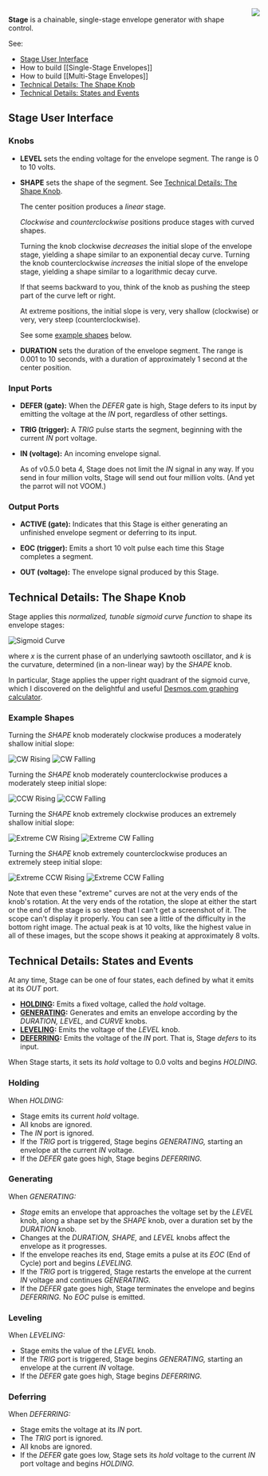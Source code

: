 <img style="padding-left: 10px" align="right" src="images/v0.6/stage.png">

**Stage** is a chainable, single-stage envelope generator with shape control.

See:
- [Stage User Interface](#stage-user-interface)
- How to build [[Single-Stage Envelopes]]
- How to build [[Multi-Stage Envelopes]]
- [Technical Details: The Shape Knob](#technical-details:-the-shape-knob)
- [Technical Details: States and Events](#technical-details:-states-and-events)

## Stage User Interface

### Knobs

- **LEVEL** sets the ending voltage for the envelope segment.
  The range is 0 to 10 volts.

- **SHAPE** sets the shape of the segment.
  See [Technical Details: The Shape Knob](#technical-details:-the-shape-knob).

    The center position produces a *linear* stage.

    *Clockwise* and *counterclockwise* positions
    produce stages with curved shapes.

    Turning the knob clockwise
    *decreases* the initial slope of the envelope stage,
    yielding a shape similar to an exponential decay curve.
    Turning the knob counterclockwise
    *increases* the initial slope of the envelope stage,
    yielding a shape similar to a logarithmic decay curve.

    If that seems backward to you,
    think of the knob as pushing the steep part of the curve
    left or right.

    At extreme positions,
    the initial slope is very, very shallow (clockwise)
    or very, very steep (counterclockwise).

    See some [example shapes](#example-shapes) below.

- **DURATION** sets the duration of the envelope segment.
    The range is 0.001 to 10 seconds, with a duration of approximately 1 second at the center position.

### Input Ports

- **DEFER (gate):**
  When the *DEFER* gate is high,
  Stage defers to its input
  by emitting the voltage at the *IN* port,
  regardless of other settings.

- **TRIG (trigger):**
  A *TRIG* pulse starts the segment,
  beginning with the current *IN* port voltage.

- **IN (voltage):**
  An incoming envelope signal.

  As of v0.5.0 beta 4,
Stage does not limit the *IN* signal in any way.
If you send in four million volts,
Stage will send out four million volts.
(And yet the parrot will not VOOM.)

### Output Ports

- **ACTIVE (gate):**
  Indicates that this Stage is either
  generating an unfinished envelope segment
  or deferring to its input.

- **EOC (trigger):**
  Emits a short 10 volt pulse each time this Stage completes a segment.

- **OUT (voltage):**
  The envelope signal produced by this Stage.

## Technical Details: The Shape Knob

Stage applies this *normalized, tunable sigmoid curve function*
to shape its envelope stages:

![Sigmoid Curve](images/sigmoid.png)

where *x* is the current phase of an underlying sawtooth oscillator,
and *k* is the curvature,
determined (in a non-linear way)
by the *SHAPE* knob.

In particular,
Stage applies the upper right quadrant of the sigmoid curve,
which I discovered on the delightful and useful
[Desmos.com graphing calculator](https://www.desmos.com/calculator/aksjkh9das).

### Example Shapes

Turning the *SHAPE* knob moderately clockwise
produces a moderately shallow initial slope:

![CW Rising](images/cw-rising.png)
![CW Falling](images/cw-falling.png)

Turning the *SHAPE* knob moderately counterclockwise
produces a moderately steep initial slope:

![CCW Rising](images/ccw-rising.png)
![CCW Falling](images/ccw-falling.png)

Turning the *SHAPE* knob extremely clockwise
produces an extremely shallow initial slope:

![Extreme CW Rising](images/extreme-cw-rising.png)
![Extreme CW Falling](images/extreme-cw-falling.png)

Turning the *SHAPE* knob extremely counterclockwise
produces an extremely steep initial slope:

![Extreme CCW Rising](images/extreme-ccw-rising.png)
![Extreme CCW Falling](images/extreme-ccw-falling.png)

Note that even these "extreme" curves are not at the very ends of the knob's rotation.
At the very ends of the rotation,
the slope at either the start or the end of the stage
is so steep that I can't get a screenshot of it.
The scope can't display it properly.
You can see a little of the difficulty
in the bottom right image.
The actual peak is at 10 volts,
like the highest value in all of these images,
but the scope shows it peaking at approximately 8 volts.

## Technical Details: States and Events

At any time,
Stage can be one of four states,
each defined by what it emits at its *OUT* port.

- **[HOLDING](#holding):**
  Emits a fixed voltage, called the *hold* voltage.
- **[GENERATING](#generating):**
  Generates and emits an envelope
  according by the *DURATION, LEVEL,* and *CURVE* knobs.
- **[LEVELING](#leveling):**
  Emits the voltage of the *LEVEL* knob.
- **[DEFERRING](#deferring):**
  Emits the voltage of the *IN* port.
  That is, Stage *defers* to its input.

When Stage starts, it sets its *hold* voltage to 0.0 volts and begins *HOLDING.*

### Holding

When *HOLDING:*

- Stage emits its current *hold* voltage.
- All knobs are ignored.
- The *IN* port is ignored.
- If the *TRIG* port is triggered,
  Stage begins *GENERATING,*
  starting an envelope at the current *IN* voltage.
- If the *DEFER* gate goes high,
  Stage begins *DEFERRING.*

### Generating

When *GENERATING:*

- *Stage* emits an envelope
  that approaches the voltage set by the *LEVEL* knob,
  along a shape set by the *SHAPE* knob,
  over a duration set by the *DURATION* knob.
- Changes at the *DURATION, SHAPE,* and *LEVEL* knobs
  affect the envelope as it progresses.
- If the envelope reaches its end,
  Stage emits a pulse at its *EOC* (End of Cycle) port
  and begins *LEVELING.*
- If the *TRIG* port is triggered,
  Stage restarts the envelope at the current *IN* voltage
  and continues *GENERATING.*
- If the *DEFER* gate goes high,
  Stage terminates the envelope
  and begins *DEFERRING.*
  No *EOC* pulse is emitted.

### Leveling

When *LEVELING:*

- Stage emits the value of the *LEVEL* knob.
- If the *TRIG* port is triggered,
  Stage begins *GENERATING,*
  starting an envelope at the current *IN* voltage.
- If the *DEFER* gate goes high,
  Stage begins *DEFERRING.*

### Deferring

When *DEFERRING:*

- Stage emits the voltage at its *IN* port.
- The *TRIG* port is ignored.
- All knobs are ignored.
- If the *DEFER* gate goes low,
  Stage sets its *hold* voltage to the current *IN* port voltage
  and begins *HOLDING.*
